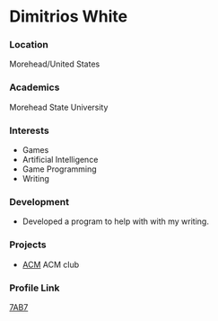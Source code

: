 # Dimitrios White

### Location

Morehead/United States

### Academics

Morehead State University

### Interests

- Games
- Artificial Intelligence
- Game Programming
- Writing

### Development

- Developed a program to help with with my writing.

### Projects

- [ACM](https://github.com/AgentEnder/ACM) ACM club

### Profile Link

[7AB7](https://github.com/7AB7)